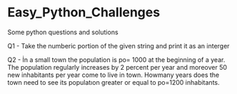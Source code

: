 # Easy_Python_Challenges

Some python questions and solutions 

Q1 - Take the numberic portion of the given string and print it as an interger

Q2 - İn a small town the population is po= 1000 at the beginning of a year.
The population regularly increases by 2 percent per year and moreover 50 new inhabitants per year come to live in town.
Howmany years does the town need to see its populatıon greater or equal to po=1200 inhabitants.
